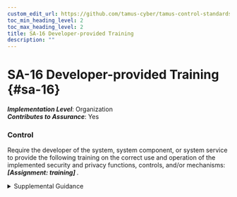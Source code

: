 ```yaml
---
custom_edit_url: https://github.com/tamus-cyber/tamus-control-standards/tree/main/content/tamus.edu/TAMUS_profile.xml
toc_min_heading_level: 2
toc_max_heading_level: 2
title: SA-16 Developer-provided Training
description: ""
---
```


# SA-16 Developer-provided Training {#sa-16}

_**Implementation Level**_: Organization\
_**Contributes to Assurance**_: Yes

### Control

Require the developer of the system, system component, or system service to provide the following training on the correct use and operation of the implemented security and privacy functions, controls, and/or mechanisms: <strong title="sa-16_odp"> <em>[Assignment: training]</em> </strong>.


<details><summary>Supplemental Guidance</summary>Developer-provided training applies to external and internal (in-house) developers. Training personnel is essential to ensuring the effectiveness of the controls implemented within organizational systems. Types of training include web-based and computer-based training, classroom-style training, and hands-on training (including micro-training). Organizations can also request training materials from developers to conduct in-house training or offer self-training to organizational personnel. Organizations determine the type of training necessary and may require different types of training for different security and privacy functions, controls, and mechanisms.</details>
